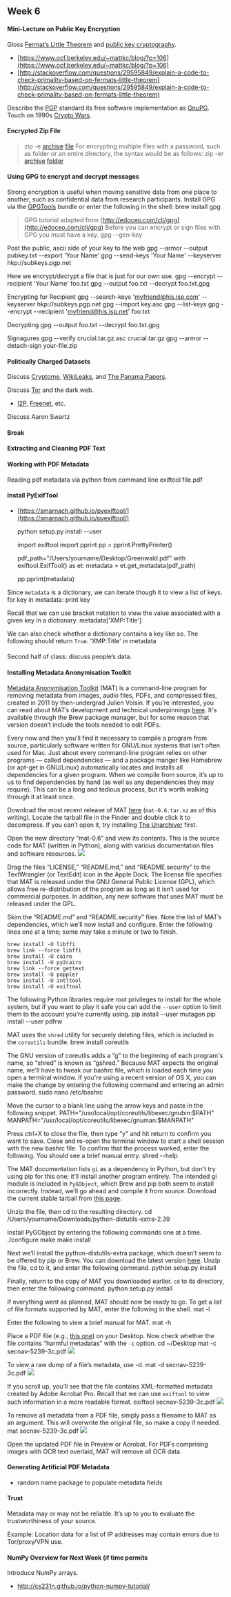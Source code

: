 ## Week 6





#### Mini-Lecture on Public Key Encryption
Gloss [Fermat’s Little Theorem](http://mathworld.wolfram.com/FermatsLittleTheorem.html) and [public key cryptography](http://www.pgpi.org/doc/pgpintro/).
- [https://www.ocf.berkeley.edu/~mattkc/blog/?p=106](https://www.ocf.berkeley.edu/~mattkc/blog/?p=106)
- [http://stackoverflow.com/questions/29595849/explain-a-code-to-check-primality-based-on-fermats-little-theorem](http://stackoverflow.com/questions/29595849/explain-a-code-to-check-primality-based-on-fermats-little-theorem)



Describe the [PGP](https://en.wikipedia.org/wiki/Pretty_Good_Privacy) standard its free software implementation as [GnuPG](https://www.gnupg.org/). Touch on 1990s [Crypto Wars](https://en.wikipedia.org/wiki/Crypto_Wars).



#### Encrypted Zip File
> zip -e [archive](#) [file](#)
For encrypting multiple files with a password, such as folder or an entire directory, the syntax would be as follows:
zip -er [archive](#) [folder](#)



#### Using GPG to encrypt and decrypt messages
Strong encryption is useful when moving sensitive data from one place to another, such as confidential data from research participants. Install GPG via the [GPGTools](https://gpgtools.org/) bundle or enter the following in the shell:
	brew install gpg

> GPG tutorial adapted from [http://edoceo.com/cli/gpg](http://edoceo.com/cli/gpg)
Before you can encrypt or sign files with GPG you must have a key.
	gpg --gen-key

Post the public, ascii side of your key to the web
	gpg --armor --output pubkey.txt --export 'Your Name'
	gpg --send-keys 'Your Name' --keyserver hkp://subkeys.pgp.net

Here we encrypt/decrypt a file that is just for our own use.
	gpg --encrypt --recipient 'Your Name' foo.txt
	gpg --output foo.txt --decrypt foo.txt.gpg

Encrypting for Recipient
	gpg --search-keys 'myfriend@his.isp.com' --keyserver hkp://subkeys.pgp.net
	gpg --import key.asc
	gpg --list-keys
	gpg --encrypt --recipient 'myfriend@his.isp.net' foo.txt

Decrypting
	gpg --output foo.txt --decrypt foo.txt.gpg

Signagures
	gpg --verify crucial.tar.gz.asc crucial.tar.gz
	gpg --armor --detach-sign your-file.zip






#### Politically Charged Datasets
Discuss [Cryptome](http://cryptome.org/), [WikiLeaks](https://wikileaks.org/), and [The Panama Papers](https://panamapapers.icij.org/).

Discuss [Tor](https://www.torproject.org/) and the dark web.
- [I2P](https://geti2p.net/en/), [Freenet](https://freenetproject.org/), etc.

Discuss Aaron Swartz



#### Break


#### Extracting and Cleaning PDF Text


#### Working with PDF Metadata
Reading pdf metadata via python from command line
	exiftool file.pdf


#### Install PyExifTool
- [https://smarnach.github.io/pyexiftool/](https://smarnach.github.io/pyexiftool/)


	python setup.py install --user


	import exiftool
	import pprint
	pp = pprint.PrettyPrinter()
	
	pdf_path="/Users/yourname/Desktop/Greenwald.pdf"
	with exiftool.ExifTool() as et:
	     metadata = et.get_metadata(pdf_path)
	
	pp.pprint(metadata)

Since `metadata` is a dictionary, we can iterate though it to view a list of keys.
	for key in metadata:
	     print key

Recall that we can use bracket notation to view the value associated with a given key in a dictionary.
	metadata['XMP:Title']

We can also check whether a dictionary contains a key like so. The following should return `True`.
	'XMP:Title' in metadata



#### 

Second half of class: discuss people’s data.






#### Installing Metadata Anonymisation Toolkit
[Metadata Anonymisation Toolkit](https://mat.boum.org/) (MAT) is a command-line program for removing metadata from images, audio files, PDFs, and compressed files, created in 2011 by then-undergrad Julien Voisin. If you're interested, you can read about MAT’s development and technical underpinnings [here](https://arxiv.org/abs/1212.3648). It's available through the Brew package manager, but for some reason that version doesn’t include the tools needed to edit PDFs.

Every now and then you’ll find it necessary to compile a program from source, particularly software written for GNU/Linux systems that isn’t often used for Mac. Just about every command-line program relies on other programs — called dependencies — and a package manger like Homebrew (or apt-get in GNU/Linux) automatically locates and installs all dependencies for a given program. When we compile from source, it’s up to us to find dependencies by hand (as well as any dependencies they may require). This can be a long and tedious process, but it’s worth walking through it at least once.

Download the most recent release of MAT [here](https://mat.boum.org/files/) (`mat-0.6.tar.xz` as of this writing). Locate the tarball file in the Finder and double click it to decompress. If you can’t open it, try installing [The Unarchiver](http://unarchiver.c3.cx/unarchiver) first.

Open the new directory “mat-0.6” and view its contents. This is the source code for MAT (written in Python), along with various documentation files and software resources.
![](DraggedImage.png)

Drag the files “LICENSE,” “README.md,” and “README.security” to the TextWrangler (or TextEdit) icon in the Apple Dock. The license file specifies that MAT is released under the GNU General Public License (GPL), which allows free re-distribution of the program as long as it isn’t used for commercial purposes. In addition, any new software that uses MAT must be released under the GPL.

Skim the “README.md” and “README.security” files. Note the list of MAT’s dependencies, which we’ll now install and configure. Enter the following lines one at a time; some may take a minute or two to finish.

	brew install -U libffi
	brew link --force libffi
	brew install -U cairo
	brew install -U py2cairo
	brew link --force gettext
	brew install -U poppler
	brew install -U intltool
	brew install -U exiftool

The following Python libraries require root privileges to install for the whole system, but if you want to play it safe you can add the `--user` option to limit them to the account you’re currently using.
	pip install --user mutagen
	pip install --user pdfrw

MAT uses the `shred` utility for securely deleting files, which is included in the `coreutils` bundle.
	brew install coreutils

The GNU version of coreutils adds a “g” to the beginning of each program's name, so “shred” is known as “gshred.” Because MAT expects the original name, we'll have to tweak our bashrc file, which is loaded each time you open a terminal window. If you're using a recent version of OS X, you can make the change by entering the following command and entering an admin password.
	sudo nano /etc/bashrc

Move the cursor to a blank line using the arrow keys and paste in the following snippet.
	PATH="/usr/local/opt/coreutils/libexec/gnubin:$PATH"
	MANPATH="/usr/local/opt/coreutils/libexec/gnuman:$MANPATH"

Press ctrl+X to close the file, then type “y” and hit return to confirm you want to save. Close and re-open the terminal window to start a shell session with the new bashrc file. To confirm that the process worked, enter the following. You should see a brief manual entry.
	shred --help

The MAT documentation lists `gi` as a dependency in Python, but don't try using pip for this one; it’ll install another program entirely. The intended gi module is included in `PyGObject`, which Brew and pip both seem to install incorrectly. Instead, we’ll go ahead and compile it from source. Download the current stable tarball from [this page](https://wiki.gnome.org/action/show/Projects/PyGObject?action=show&redirect=PyGObject#Source). 

Unzip the file, then cd to the resulting directory. 
	cd /Users/yourname/Downloads/python-distutils-extra-2.39

Install PyGObject by entering the following commands one at a time.
	./configure
	make
	make install

Next we’ll install the python-distutils-extra package, which doesn’t seem to be offered by pip or Brew. You can download the latest version [here](https://launchpad.net/python-distutils-extra). Unzip the file, cd to it, and enter the following command.
	python setup.py install

Finally, return to the copy of MAT you downloaded earlier. `cd` to its directory, then enter the following command.
	python setup.py install

If everything went as planned, MAT should now be ready to go. To get a list of file formats supported by MAT, enter the following in the shell.
	mat -l

Enter the following to view a brief manual for MAT.
	mat -h

Place a PDF file (e.g., [this one](https://cryptome.org/dodi/2016/secnav-5239-3c.pdf)) on your Desktop. Now check whether the file contains “harmful metadatas” with the `-c` option.
	cd ~/Desktop
	mat -c secnav-5239-3c.pdf
![](DraggedImage-1.png)

To view a raw dump of a file’s metadata, use -d.
	mat -d secnav-5239-3c.pdf
![](DraggedImage-2.png)

If you scroll up, you’ll see that the file contains XML-formatted metadata created by Adobe Acrobat Pro. Recall that we can use `exiftool` to view such information in a more readable format.
	exiftool secnav-5239-3c.pdf
![](DraggedImage-3.png)

To remove all metadata from a PDF file, simply pass a filename to MAT as an argument. This will overwrite the original file, so make a copy if needed.
	mat secnav-5239-3c.pdf
![](DraggedImage-4.png)

Open the updated PDF file in Preview or Acrobat. For PDFs comprising images with OCR text overlaid, MAT will remove all OCR data.


#### Generating Artificial PDF Metadata
- random name package to populate metadata fields

#### Trust
Metadata may or may not be reliable. It’s up to you to evaluate the trustworthiness of your source.

Example: Location data for a list of IP addresses may contain errors due to Tor/proxy/VPN use.


#### NumPy Overview for Next Week (if time permits
Introduce NumPy arrays.
- http://cs231n.github.io/python-numpy-tutorial/
